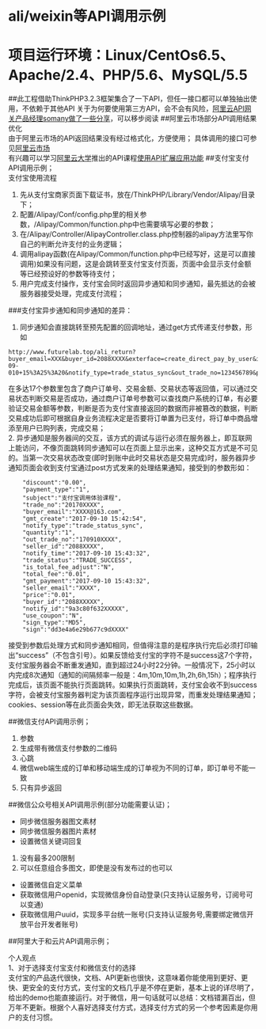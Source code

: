 # ali/weixin等API调用示例
# 项目运行环境：Linux/CentOs6.5、Apache/2.4、PHP/5.6、MySQL/5.5
##此工程借助ThinkPHP3.2.3框架集合了一下API，但任一接口都可以单独抽出使用，不依赖于其他API
关于为何要使用第三方API，会不会有风险，[阿里云API网关产品经理somany做了一些分享](https://yq.aliyun.com/articles/72533?spm=5176.100239.0.0.g6BX1g)，可以移步阅读
##阿里云市场部分API调用结果优化  
由于阿里云市场的API返回结果没有经过格式化，方便使用；
具体调用的接口可参见[阿里云市场](https://promotion.aliyun.com/ntms/market/data.html?spm=5176.8142029.414693.37.Agg7CB)  
有兴趣可以学习[阿里云大学](https://edu.aliyun.com/)推出的API课程[使用API扩展应用功能](https://edu.aliyun.com/course/69?spm=0.0.0.0.k7BeWl)
##支付宝支付API调用示例；  
支付宝使用流程
 1. 先从支付宝商家页面下载证书，放在/ThinkPHP/Library/Vendor/Alipay/目录下；  
 2. 配置/Alipay/Conf/config.php里的相关参数，/Alipay/Common/function.php中也需要填写必要的参数；  
 3. 在/Alipay/Controller/AlipayController.class.php控制器的alipay方法里写你自己的判断允许支付的业务逻辑；
 4. 调用alipay函数(在Alipay/Common/function.php中已经写好，这是可以直接调用)如果没有问题，这是会跳转至支付宝支付页面，页面中会显示支付金额等已经预设好的参数等待支付；  
 5. 用户完成支付操作，支付宝会同时返回异步通知和同步通知，最先抵达的会被服务器接受处理，完成支付流程；  

###支付宝异步通知和同步通知的差异：

 1. 同步通知会直接跳转至预先配置的回调地址，通过get方式传递支付参数，形如
```
http://www.futurelab.top/ali_return?buyer_email=XXX&buyer_id=2088XXXX&exterface=create_direct_pay_by_user&is_success=T&notify_id=RqPnCoPT3K9%252Fvwbh3InWfjfy%252BgJNrz7BPac%252FqwHxJcac3tW0SBAZc&notify_time=2017-09-010+15%3A25%3A20&notify_type=trade_status_sync&out_trade_no=123456789&payment_type=1&seller_email=XXXX&seller_id=2088XXXX&subject=%E4%BC%98%E8%B0%B1%E5%88%9B%E6%96%B0%E8%AF%BE%E7%A8%8B%2F352436&total_fee=0.01&trade_no=201709010XXX&trade_status=TRADE_SUCCESS&sign=505865055c40964fXXXXX&sign_type=MD5
```
 在多达17个参数里包含了商户订单号、交易金额、交易状态等返回值，可以通过交易状态判断交易是否成功，通过商户订单号参数可以查找商户系统的订单，有必要验证交易金额等参数，判断是否为支付宝直接返回的数据而非被篡改的数据，判断交易成功后即可根据自身业务流程决定是否要将订单置为已支付，将订单中商品增添至用户已购列表，完成交易；  
 2. 异步通知是服务器间的交互，该方式的调试与运行必须在服务器上，即互联网上能访问，不像页面跳转同步通知可以在页面上显示出来，这种交互方式是不可见的。当第一次交易状态改变(即时到账中此时交易状态是交易完成)时，服务器异步通知页面会收到支付宝通过post方式发来的处理结果通知，接受到的参数形如：  
```
    "discount":"0.00",
    "payment_type":"1",
    "subject":"支付宝调用体验课程",
    "trade_no":"20170XXXX",
    "buyer_email":"XXXX@163.com",
    "gmt_create":"2017-09-10 15:42:54",
    "notify_type":"trade_status_sync",
    "quantity":"1",
    "out_trade_no":"170910XXXX",
    "seller_id":"2088XXXX",
    "notify_time":"2017-09-10 15:43:32",
    "trade_status":"TRADE_SUCCESS",
    "is_total_fee_adjust":"N",
    "total_fee":"0.01",
    "gmt_payment":"2017-09-10 15:43:32",
    "seller_email":"XXXX",
    "price":"0.01",
    "buyer_id":"2088XXXXX",
    "notify_id":"9a3c80f632XXXXX",
    "use_coupon":"N",
    "sign_type":"MD5",
    "sign":"dd3e4a6e29b677c9dXXXX"
```
 接受到参数后处理方式和同步通知相同，但值得注意的是程序执行完后必须打印输出“success”（不包含引号）。如果反馈给支付宝的字符不是success这7个字符，支付宝服务器会不断重发通知，直到超过24小时22分钟。一般情况下，25小时以内完成8次通知（通知的间隔频率一般是：4m,10m,10m,1h,2h,6h,15h）；程序执行完成后，该页面不能执行页面跳转。如果执行页面跳转，支付宝会收不到success字符，会被支付宝服务器判定为该页面程序运行出现异常，而重发处理结果通知；cookies、session等在此页面会失效，即无法获取这些数据。

##微信支付API调用示例；  
 1. 参数  
 2. 生成带有微信支付参数的二维码  
 3. 心跳  
 4. 微信web端生成的订单和移动端生成的订单视为不同的订单，即订单号不能一致
 5. 只有异步返回

##微信公众号相关API调用示例(部分功能需要认证)；  
* 同步微信服务器图文素材  
* 同步微信服务器图片素材  
* 设置微信关键词回复  
 1. 没有最多200限制  
 2. 可以任意组合多图文，即使是没有发布过的也可以  
* 设置微信自定义菜单  
* 获取微信用户openid，实现微信身份自动登录(只支持认证服务号，订阅号可以变通)  
* 获取微信用户uuid，实现多平台统一账号(只支持认证服务号,需要绑定微信开放平台开发者账号)  

##阿里大于和云片API调用示例；  

个人观点  
1、对于选择支付宝支付和微信支付的选择  
  支付宝的产品迭代很快，文档、API更新也很快，这意味着你能使用到更好、更快、更安全的支付方式，支付宝的文档几乎是不停在更新，基本上说的详尽明了，给出的demo也能直接运行。对于微信，用一句话就可以总结：文档错漏百出，但万年不更新。根据个人喜好选择支付方式，选择支付方式的另一个参考因素是你用户的支付习惯。

